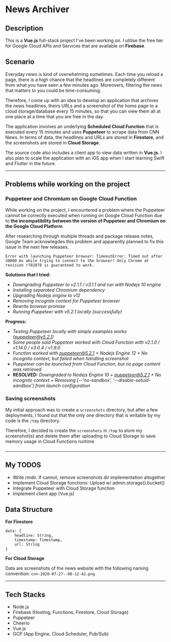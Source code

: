 # News Archiver

## Description

This is a **Vue.js** full-stack project I've been working on. I utilise the free tier for Google Cloud APIs and Services that are available on **Firebase**.

## Scenario 

Everyday news is kind of overwhelming sometimes. Each time you reload a page, there is a high chance that the headlines are completely different from what you have seen a few minutes ago. Moreovers, filtering the news that matters to you could be time-consuming. 

Therefore, I come up with an idea to develop an application that archives the news headlines, theirs URLs and a screenshot of the home page to a cloud storage/database every 15 minutes, so that you can view them all at one place at a time that you are free in the day.

The application involves an underlying **Scheduled Cloud Function** that is executed every 15 minutes and uses **Puppeteer** to scrape data from CNN News. In terms of data, the headlines and URLs are stored in **Firestore**, and the screenshots are stored in **Cloud Storage**. 

The source code also includes a client app to view data written in **Vue.js**. I also plan to scale the application with an iOS app when I start learning Swift and Flutter in the future.

---

## Problems while working on the project

### Puppeteer and Chromium on Google Cloud Function

While working on the project, I encountered a problem where the Puppeteer cannot be correctly executed when running on Google Cloud Function due to **the incompatibility between the version of Puppeteer and Chromium on the Google Cloud Platform**.

After researching through multiple threads and package release notes, Google Team acknowlegdes this problem and apparently planned to fix this issue in the next few releases. 

```
Error with launching Puppeteer browser: TimeoutError: Timed out after 30000 ms while trying to connect to the browser! Only Chrome at revision r782078 is guaranteed to work.
```

**Solutions that I tried:** 
- *Downgrading Puppeteer to v2.1.1 / v3.1.1 and run with Nodejs 10 engine*
- *Installing separated Chromium dependency*
- *Upgrading Nodejs engine to v12*
- *Removing incognito context for Puppeteer browser*
- *Rewrite browser promise*
- *Running Puppeteer with v5.2.1 locally (successfully)*

**Progress:**

- *Testing Puppeteer locally with simple examples works (puppeteer@v5.2.1)*
- *Some people said Puppeteer worked with Cloud Function with v2.1.0 / v1.14.0 / v3.0.4 / v1.9.0*
- *Function worked with puppeteer@5.2.1 + Nodejs Engine 12 + No incognito context, but failed when handling screenshot*
- *Puppeteer can be launched from Cloud Function, but no page content was retrieved*
- **RESOLVED:** *Downgraded to Nodejs Engine 10 + puppeteer@5.2.1 + No incognito context + Removing [--'no-sandbox', '--disable-setuid-sandbox'] from launch configuration*

### Saving screenshots

My initial approach was to create a `screenshots` directory, but after a few deployments, I found out that the only one directory that is writable by my code is the `/tmp` directory. 

Therefore, I decided to create the `screenshots` in `/tmp` to store my screenshot(s) and delete them after uploading to Cloud Storage to save memory usage in Cloud Functions runtime

### 


---

## My TODOS

- Write rmdir. If cannot, remove screenshots dir implementation altogether
- Implement Cloud Storage functions: Upload w/ admin.storage().bucket()
- Integrate Puppeteer with Cloud Storage function
- Implement client app (Vue.js)

## Data Structure

**For Firestore**

```
data: {
    headline: String,
    timestamp: Timestamp,
    url: String
}
```

**For Cloud Storage**

Data are screenshots of the news website with the following naming convention: `cnn-2020-07-27--08-12-42.png`

---

## Tech Stacks

- Node.js
- Firebase (Hosting, Functions, Firestore, Cloud Storage)
- Puppeteer
- Cheerio
- Vue.js
- GCP (App Engine, Cloud Scheduler, Pub/Sub)
